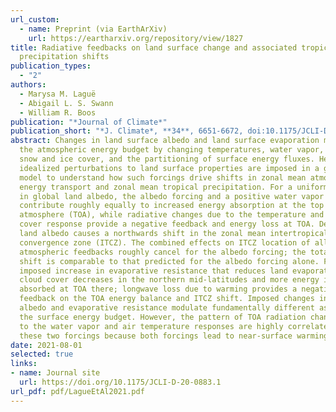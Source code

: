 ```yaml
---
url_custom:
  - name: Preprint (via EarthArXiv)
    url: https://eartharxiv.org/repository/view/1827
title: Radiative feedbacks on land surface change and associated tropical
  precipitation shifts
publication_types:
  - "2"
authors:
  - Marysa M. Laguë
  - Abigail L. S. Swann
  - William R. Boos
publication: "*Journal of Climate*"
publication_short: "*J. Climate*, **34**, 6651-6672, doi:10.1175/JCLI-D-20-0883.1"
abstract: Changes in land surface albedo and land surface evaporation modulate
  the atmospheric energy budget by changing temperatures, water vapor, clouds,
  snow and ice cover, and the partitioning of surface energy fluxes. Here
  idealized perturbations to land surface properties are imposed in a global
  model to understand how such forcings drive shifts in zonal mean atmospheric
  energy transport and zonal mean tropical precipitation. For a uniform decrease
  in global land albedo, the albedo forcing and a positive water vapor feedback
  contribute roughly equally to increased energy absorption at the top of the
  atmosphere (TOA), while radiative changes due to the temperature and cloud
  cover response provide a negative feedback and energy loss at TOA. Decreasing
  land albedo causes a northwards shift in the zonal mean intertropical
  convergence zone (ITCZ). The combined effects on ITCZ location of all
  atmospheric feedbacks roughly cancel for the albedo forcing; the total ITCZ
  shift is comparable to that predicted for the albedo forcing alone. For an
  imposed increase in evaporative resistance that reduces land evaporation, low
  cloud cover decreases in the northern mid-latitudes and more energy is
  absorbed at TOA there; longwave loss due to warming provides a negative
  feedback on the TOA energy balance and ITCZ shift. Imposed changes in land
  albedo and evaporative resistance modulate fundamentally different aspects of
  the surface energy budget. However, the pattern of TOA radiation changes due
  to the water vapor and air temperature responses are highly correlated for
  these two forcings because both forcings lead to near-surface warming.
date: 2021-08-01
selected: true
links:
- name: Journal site
  url: https://doi.org/10.1175/JCLI-D-20-0883.1
url_pdf: pdf/LagueEtAl2021.pdf
---
```


